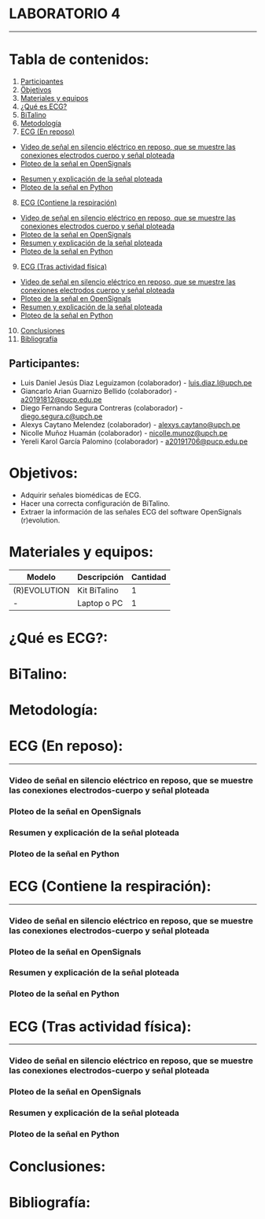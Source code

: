 # LABORATORIO 4
------------------------------------------------

# Tabla de contenidos:
1. [Participantes](#Participantes)
2. [Öbjetivos](#Objetivos)
3. [Materiales y equipos](#Materiales-y-equipos)
4. [¿Qué es ECG?](#¿Qué-es-ECG?)
5. [BiTalino](#Bitalino)
6. [Metodología](#Metodología)
7. [ECG (En reposo)](#ECG-(En-reposo)) 
  * [Video de señal en silencio eléctrico en reposo, que se muestre las conexiones electrodos cuerpo y señal ploteada](#Video-de-señal-en-silencio-eléctrico-en-reposo,-que-se-muestre-las-conexiones-electrodos-cuerpo-y-señal-ploteada)<br />
  * [Ploteo de la señal en OpenSignals](#Ploteo-de-la-señal-en-OpenSignals) <br />
  - [Resumen y explicación de la señal ploteada](#Resumen-y-explicación-de-la-señal-ploteada) <br />
  - [Ploteo de la señal en Python](#Ploteo-de-la-señal-en-Python) <br /> 
8. [ECG (Contiene la respiración)](#ECG-(Contiene-la-respiración))
  - [Video de señal en silencio eléctrico en reposo, que se muestre las conexiones electrodos cuerpo y señal ploteada](#Video-de-señal-en-silencio-eléctrico-en-reposo,-que-se-muestre-las-conexiones-electrodos-cuerpo-y-señal-ploteada) <br />
  - [Ploteo de la señal en OpenSignals](#Ploteo-de-la-señal-en-OpenSignals) <br />
  - [Resumen y explicación de la señal ploteada](#Resumen-y-explicación-de-la-señal-ploteada) <br />
  - [Ploteo de la señal en Python](#Ploteo-de-la-señal-en-Python) <br /> 
9. [ECG (Tras actividad física)](#ECG-(Tras-actividad-física))
  - [Video de señal en silencio eléctrico en reposo, que se muestre las conexiones electrodos cuerpo y señal ploteada](#Video-de-señal-en-silencio-eléctrico-en-reposo,-que-se-muestre-las-conexiones-electrodos-cuerpo-y-señal-ploteada) <br />
  - [Ploteo de la señal en OpenSignals](#Ploteo-de-la-señal-en-OpenSignals) <br />
  - [Resumen y explicación de la señal ploteada](#Resumen-y-explicación-de-la-señal-ploteada) <br />
  - [Ploteo de la señal en Python](#Ploteo-de-la-señal-en-Python) <br /> 
10. [Conclusiones](#Conclusiones)
11. [Bibliografía](#Bibliografía)

## Participantes: <br />
- Luis Daniel Jesús Diaz Leguizamon (colaborador) - luis.diaz.l@upch.pe <br />
- Giancarlo Arian Guarnizo Bellido (colaborador) - a20191812@pucp.edu.pe <br />
- Diego Fernando Segura Contreras (colaborador) - diego.segura.c@upch.pe <br />
- Alexys Caytano Melendez (colaborador) - alexys.caytano@upch.pe <br />
- Nicolle Muñoz Huamán (colaborador) - nicolle.munoz@upch.pe <br />
- Yereli Karol García Palomino (colaborador) - a20191706@pucp.edu.pe <br />

# Objetivos: <br />
- Adquirir señales biomédicas de ECG. <br />
- Hacer una correcta configuración de BiTalino. <br />
- Extraer la información de las señales ECG del software OpenSignals (r)evolution. <br />

# Materiales y equipos: <br />
| Modelo         | Descripción      | Cantidad |
| ---            |     ---          |  ---     |
| (R)EVOLUTION   | Kit BiTalino     |     1    |
| -              | Laptop o PC      |     1    |

# ¿Qué es ECG?: <br />
# BiTalino: <br />
# Metodología: <br />
# ECG (En reposo): <br />
------------
  ### Video de señal en silencio eléctrico en reposo, que se muestre las conexiones electrodos-cuerpo y señal ploteada
  ### Ploteo de la señal en OpenSignals
  ### Resumen y explicación de la señal ploteada
  ### Ploteo de la señal en Python
  
# ECG (Contiene la respiración): <br />
------------
  ### Video de señal en silencio eléctrico en reposo, que se muestre las conexiones electrodos-cuerpo y señal ploteada
  ### Ploteo de la señal en OpenSignals
  ### Resumen y explicación de la señal ploteada
  ### Ploteo de la señal en Python
  
# ECG (Tras actividad física): <br />
------------
  ### Video de señal en silencio eléctrico en reposo, que se muestre las conexiones electrodos-cuerpo y señal ploteada
  ### Ploteo de la señal en OpenSignals
  ### Resumen y explicación de la señal ploteada
  ### Ploteo de la señal en Python 
  
# Conclusiones: <br />
# Bibliografía: <br />

